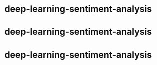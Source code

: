 # deep-learning-sentiment-analysis
# deep-learning-sentiment-analysis
# deep-learning-sentiment-analysis
